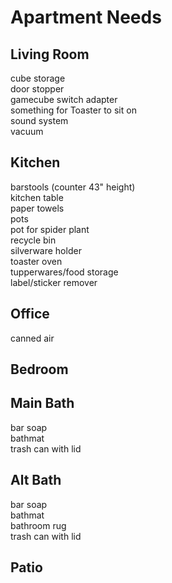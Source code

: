 # Apartment Needs

## Living Room

cube storage  
door stopper  
gamecube switch adapter  
something for Toaster to sit on  
sound system  
vacuum

## Kitchen

barstools (counter 43" height)  
kitchen table  
paper towels  
pots  
pot for spider plant  
recycle bin  
silverware holder  
toaster oven  
tupperwares/food storage  
label/sticker remover  

## Office

canned air

## Bedroom

## Main Bath

bar soap  
bathmat  
trash can with lid  

## Alt Bath

bar soap  
bathmat  
bathroom rug  
trash can with lid

## Patio


